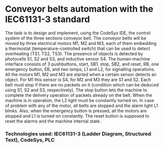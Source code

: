 # Conveyor belts automation with the IEC61131-3 standard

The task is to design and implement, using the CodeSys IDE, the control system of the three sections conveyor belt. The conveyor belts will be moved by three electrical motors M1, M2 and M3, each of them embedding a thermostat (temperature-controlled switch) that can be used to detect overheating (TS1, TS2, TS3). 
The presence of objects is detected by photocells S1, S2 and S3, and inductive sensor S4. 
The human-machine interface consists of 3 pushbuttons, start, SB1, stop, SB2, and reset, RB, one emergency button, EB, and two lamps, L1 and L2, for signalling operations.
All the motors M1, M2 and M3 are started when a certain sensor detects an object. For M1 this sensor is S4, for M2 and M3 they are S1 and S2. Each belt must stop if there are no packets on it (condition which can be deduced using S1, S2 and S3, respectively). 
The stop button lets the machine to complete the delivery operation of packets already on the belt. 
When the machine is in operation, the L2 light must be constantly turned on. 
In case of problem with any of the motor, all belts are stopped and the alarm light L1 blinks. Also, when the emergency button is pressed, all the motors are stopped and L1 is turned on constantly. 
The reset button is supposed to reset the alarms and the machine internal state.

### Technologies used: IEC61131-3 (Ladder Diagram, Structured Text), CodeSys, PLC
